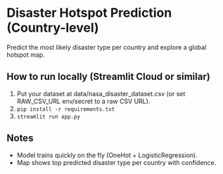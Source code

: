 # Disaster Hotspot Prediction (Country-level)
Predict the most likely disaster type per country and explore a global hotspot map.

## How to run locally (Streamlit Cloud or similar)
1) Put your dataset at data/nasa_disaster_dataset.csv (or set RAW_CSV_URL env/secret to a raw CSV URL).
2) `pip install -r requirements.txt`
3) `streamlit run app.py`

## Notes
- Model trains quickly on the fly (OneHot + LogisticRegression).
- Map shows top predicted disaster type per country with confidence.
